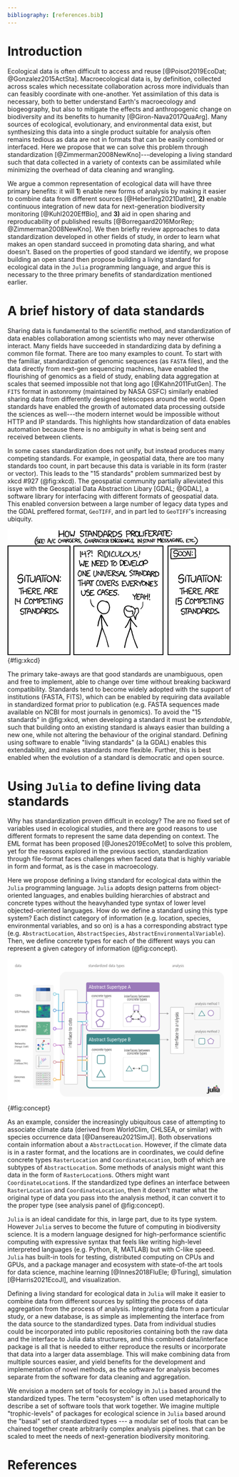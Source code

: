 ```yaml
---
bibliography: [references.bib]
---
```



# Introduction

Ecological data is often difficult to access and reuse [@Poisot2019EcoDat;
@Gonzalez2015ActSta]. Macroecological data is, by definition, collected across
scales which necessitate collaboration across more individuals than can feasibly
coordinate with one-another. Yet assimilation of this data is necessary, both to
better understand Earth's macroecology and biogeography, but also to mitigate
the effects and anthropogenic change on biodiversity and its benefits to
humanity [@Giron-Nava2017QuaArg]. Many sources of ecological, evolutionary, and
environmental data exist, but synthesizing this data into a single product
suitable for analysis often remains tedious as data are not in formats that can
be easily combined or interfaced. Here we propose that we can solve this problem
through standardization [@Zimmerman2008NewKno]---developing a living standard such that
data collected in a variety of contexts can be assimilated while minimizing the
overhead of data cleaning and wrangling.

We argue a common representation of ecological data will have three
primary benefits: it will **1**)  enable new forms of analysis by making it
easier to combine data from different sources [@Heberling2021DatInt], **2)**
enable continuous integration of new data for next-generation biodiversity
monitoring [@Kuhl2020EffBio], and **3)** aid in open sharing and
reproducability of published results [@Borregaard2016MorRep;
@Zimmerman2008NewKno]. We then briefly review approaches to data standardization
developed in other fields of study, in order to learn what makes an open
standard succeed in promoting data sharing, and what doesn't.  Based on the
properties of good standard we identify, we propose building an open stand then
propose building a living standard for ecological data in the `Julia`
programming language, and argue this is necessary to the three primary benefits
of standardization mentioned earlier.


# A brief history of data standards

Sharing data is fundamental to the scientific method, and standardization of
data enables collaboration among scientists who may never otherwise interact.
Many fields have succeeded in standardizing data by defining a common file
format. There are too many examples to count. To start with the familiar,
standardization of genomic sequences (as `FASTA` files), and the
data directly from next-gen sequencing machines, have enabled the flourishing of
genomics as a field of study, enabling data aggregation at scales that seemed
impossible not that long ago [@Kahn2011FutGen]. The `FITS` format in astonromy
(maintained by NASA GSFC) similarly enabled sharing data from differently designed telescopes
around the world. Open standards have enabled the growth of automated data
processing outside the sciences as well---the modern internet would be
impossible without HTTP and IP standards. This highlights how standardization of
data enables automation because there is no ambiguity in what is being sent and
received between clients.

In some cases standardization does not unify, but instead produces many
competing standards. For example, in geospatial data, there are too many
standards too count, in part because this data is variable in its form (raster
or vector). This leads to the "15 standards" problem summarized best by xkcd #927 (@fig:xkcd).
The geospatial community partially alleviated this issye with the Geospatial
Data Abstraction Libary [GDAL; @GDAL], a software library for interfacing with
different formats of geospatial data. This enabled conversion between a large
number of legacy data types and the GDAL preffered format, `GeoTIFF`, and in part
led to `GeoTIFF`'s increasing ubiquity.

![XKCD cartoon #927.](./figures/xkcdstandards.png){#fig:xkcd}


The primary take-aways are that good standards are unambiguous, open and free to
implement, able to change over time without breaking backward compatibility.
Standards tend to become widely adopted with the support of institutions (FASTA,
FITS), which can be enabled by requiring data available in standardized format
prior to publication (e.g. FASTA sequences made available on NCBI for most
journals in genomics). To avoid the "15 standards" in @fig:xkcd, when developing
a standard it must be _extendable_, such that building onto an existing standard
is always easier than building a new one, while not altering the behaviour of
the original standard. Defining using software to enable "living standards" (a
la GDAL) enables this extendability, and makes standards more flexible. Further,
this is best enabled when the evolution of a standard is democratic and open source.

# Using `Julia` to define living data standards

Why has standardization proven difficult in ecology? The are no fixed set of
variables used in ecological studies, and there are good reasons to use
different formats to represent the same data depending on context. The EML
format has been proposed [@Jones2019EcoMet] to solve this problem, yet for the
reasons explored in the previous section, standardization through file-format
faces challenges when faced data that is highly variable in form and format, as
is the case in macroecology.

Here we propose defining a living standard for ecological data within the
`Julia` programming language. `Julia` adopts design patterns from object-oriented
languages, and enables building hierarchies of abstract and concrete types
without the heavyhanded type syntax of lower level objected-oriented languages.
How do we define a standard using this type system? Each distinct category
of information (e.g. location, species, environmental variables, and so on) is a
has a corresponding abstract type (e.g. `AbstractLocation`,
`AbstractSpecies`, `AbstractEnvironmentalVariable`). Then, we define concrete
types for each of the different ways you can represent a given category of
information (@fig:concept).


![An illustration of how the Julia type system enables standardization of data while allowing for flexibility for the input data format.](./figures/concept.png){#fig:concept}

As an example, consider the increasingly ubiquitous case of attempting to
associate climate data (derived from WorldClim, CHLSEA, or similar) with species
occurrence data [@Dansereau2021SimJl]. Both observations contain information
about a `AbstractLocation`. However, if the climate data is in a raster format,
and the locations are in coordinates, we could define concrete types
`RasterLocation` and `CoordinateLocation`, both of which are subtypes of
`AbstractLocation`. Some methods of analysis might want this data in the form of
`RasterLocation`s. Others might want `CoordinateLocation`s. If the standardized
type defines an interface between `RasterLocation` and `CoordinateLocation`,
then it doesn't matter what the original type of data you pass into the analysis
method, it can convert it to the proper type (see analysis panel of @fig:concept).

`Julia` is an ideal candidate for this, in large part, due to its type system.
However `Julia` serves to become the future of computing in biodiversity
science. It is a modern language designed for high-performance scientific
computing with expressive syntax that feels like writing high-level
interpreted languages (e.g. Python, R, MATLAB) but with C-like speed. `Julia`
has built-in tools for testing, distributed computing on CPUs and GPUs, and a
package manager and ecosystem with state-of-the art tools for data science, machine learning [@Innes2018FluEle; @Turing], simulation [@Harris2021EcoJl], and
visualization.

Defining a living standard for ecological data in `Julia` will make it easier to
combine data from different sources by splitting the process of data aggregation
from the process of analysis. Integrating data from a particular study, or a new
database, is as simple as implementing the interface from the data source to the
standardized types. Data from individual studies could be incorporated into
public repositories containing both the raw data and the interface to Julia data
structures, and this combined data/interface package is all that is needed to
either reproduce the results or incorporate that data into a larger data
assemblage. This will make combining data from multiple sources easier, and
yield benefits for the development and implementation of novel methods, as the
software for analysis becomes separate from the software for data cleaning and
aggregation.

We envision a modern set of tools for ecology in `Julia` based around the
standardized types. The term "ecosystem" is often used metaphorically to
describe a set of software tools that work together. We imagine multiple
"trophic-levels" of packages for ecological science in `Julia` based around the
"basal" set of standardized types --- a modular set of tools that can be chained
together create arbitrarily complex analysis pipelines. that can be scaled to
meet the needs of next-generation biodiversity monitoring.



# References
